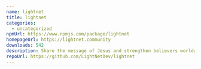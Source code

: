 ```yaml
---
name: lightnet
title: lightnet
categories:
  - uncategorized
npmUrl: https://www.npmjs.com/package/lightnet
homepageUrl: https://lightnet.community
downloads: 542
description: Share the message of Jesus and strengthen believers worldwide.
repoUrl: https://github.com/LightNetDev/lightnet
---
```


